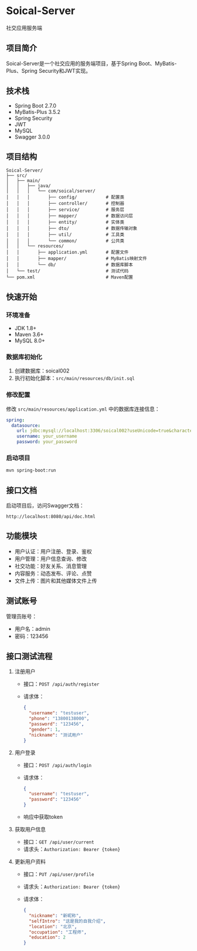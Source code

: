 # Soical-Server

社交应用服务端

## 项目简介

Soical-Server是一个社交应用的服务端项目，基于Spring Boot、MyBatis-Plus、Spring Security和JWT实现。

## 技术栈

- Spring Boot 2.7.0
- MyBatis-Plus 3.5.2
- Spring Security
- JWT
- MySQL
- Swagger 3.0.0

## 项目结构

```
Soical-Server/
├── src/
│   ├── main/
│   │   ├── java/
│   │   │   └── com/soical/server/
│   │   │       ├── config/           # 配置类
│   │   │       ├── controller/       # 控制器
│   │   │       ├── service/          # 服务层
│   │   │       ├── mapper/           # 数据访问层
│   │   │       ├── entity/           # 实体类
│   │   │       ├── dto/              # 数据传输对象
│   │   │       ├── util/             # 工具类
│   │   │       └── common/           # 公共类
│   │   └── resources/
│   │       ├── application.yml       # 配置文件
│   │       ├── mapper/               # MyBatis映射文件
│   │       └── db/                   # 数据库脚本
│   └── test/                         # 测试代码
└── pom.xml                           # Maven配置
```

## 快速开始

### 环境准备

- JDK 1.8+
- Maven 3.6+
- MySQL 8.0+

### 数据库初始化

1. 创建数据库：soical002
2. 执行初始化脚本：`src/main/resources/db/init.sql`

### 修改配置

修改 `src/main/resources/application.yml` 中的数据库连接信息：

```yaml
spring:
  datasource:
    url: jdbc:mysql://localhost:3306/soical002?useUnicode=true&characterEncoding=utf-8&serverTimezone=Asia/Shanghai
    username: your_username
    password: your_password
```

### 启动项目

```bash
mvn spring-boot:run
```

## 接口文档

启动项目后，访问Swagger文档：

```
http://localhost:8080/api/doc.html
```

## 功能模块

- 用户认证：用户注册、登录、鉴权
- 用户管理：用户信息查询、修改
- 社交功能：好友关系、消息管理
- 内容服务：动态发布、评论、点赞
- 文件上传：图片和其他媒体文件上传

## 测试账号

管理员账号：

- 用户名：admin
- 密码：123456

## 接口测试流程

1. 注册用户
   
   - 接口：`POST /api/auth/register`
   - 请求体：
     
     ```json
     {
       "username": "testuser",
       "phone": "13800138000",
       "password": "123456",
       "gender": 1,
       "nickname": "测试用户"
     }
     ```

2. 用户登录
   
   - 接口：`POST /api/auth/login`
   - 请求体：
     
     ```json
     {
       "username": "testuser",
       "password": "123456"
     }
     ```
   - 响应中获取token

3. 获取用户信息
   
   - 接口：`GET /api/user/current`
   - 请求头：`Authorization: Bearer {token}`

4. 更新用户资料
   
   - 接口：`PUT /api/user/profile`
   - 请求头：`Authorization: Bearer {token}`
   - 请求体：
     
     ```json
     {
       "nickname": "新昵称",
       "selfIntro": "这是我的自我介绍",
       "location": "北京",
       "occupation": "工程师",
       "education": 2
     }
     ```
